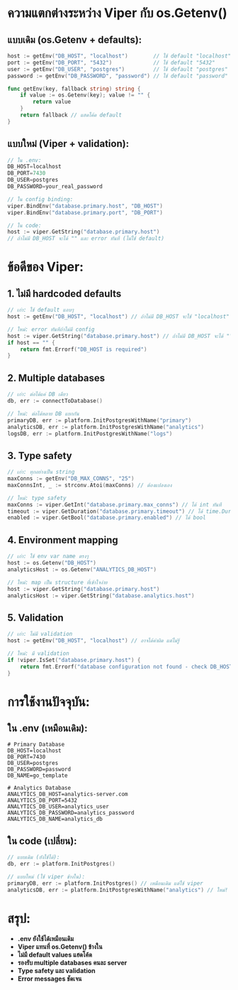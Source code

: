 # ความแตกต่างระหว่าง Viper กับ os.Getenv()

## แบบเดิม (os.Getenv + defaults):
```go
host := getEnv("DB_HOST", "localhost")        // ใช้ default "localhost"
port := getEnv("DB_PORT", "5432")             // ใช้ default "5432"
user := getEnv("DB_USER", "postgres")         // ใช้ default "postgres"
password := getEnv("DB_PASSWORD", "password") // ใช้ default "password"

func getEnv(key, fallback string) string {
    if value := os.Getenv(key); value != "" {
        return value
    }
    return fallback // แฮดโค้ด default
}
```

## แบบใหม่ (Viper + validation):
```go
// ใน .env:
DB_HOST=localhost
DB_PORT=7430
DB_USER=postgres
DB_PASSWORD=your_real_password

// ใน config binding:
viper.BindEnv("database.primary.host", "DB_HOST")
viper.BindEnv("database.primary.port", "DB_PORT")

// ใน code:
host := viper.GetString("database.primary.host")
// ถ้าไม่มี DB_HOST จะได้ "" และ error ทันที (ไม่ใช้ default)
```

# ข้อดีของ Viper:

## 1. ไม่มี hardcoded defaults
```go
// เก่า: ใช้ default แอบๆ
host := getEnv("DB_HOST", "localhost") // ถ้าไม่มี DB_HOST จะใช้ "localhost"

// ใหม่: error ทันทีถ้าไม่มี config
host := viper.GetString("database.primary.host") // ถ้าไม่มี DB_HOST จะได้ ""
if host == "" {
    return fmt.Errorf("DB_HOST is required")
}
```

## 2. Multiple databases
```go
// เก่า: ต่อได้แค่ DB เดียว
db, err := connectToDatabase()

// ใหม่: ต่อได้หลาย DB แยกกัน
primaryDB, err := platform.InitPostgresWithName("primary")
analyticsDB, err := platform.InitPostgresWithName("analytics")
logsDB, err := platform.InitPostgresWithName("logs")
```

## 3. Type safety
```go
// เก่า: ทุกอย่างเป็น string
maxConns := getEnv("DB_MAX_CONNS", "25")
maxConnsInt, _ := strconv.Atoi(maxConns) // ต้องแปลงเอง

// ใหม่: type safety
maxConns := viper.GetInt("database.primary.max_conns") // ได้ int ทันที
timeout := viper.GetDuration("database.primary.timeout") // ได้ time.Duration
enabled := viper.GetBool("database.primary.enabled") // ได้ bool
```

## 4. Environment mapping
```go
// เก่า: ใช้ env var name ตรงๆ
host := os.Getenv("DB_HOST")
analyticsHost := os.Getenv("ANALYTICS_DB_HOST")

// ใหม่: map เป็น structure ที่เข้าใจง่าย
host := viper.GetString("database.primary.host")
analyticsHost := viper.GetString("database.analytics.host")
```

## 5. Validation
```go
// เก่า: ไม่มี validation
host := getEnv("DB_HOST", "localhost") // อาจได้ค่าผิด แต่ไม่รู้

// ใหม่: มี validation
if !viper.IsSet("database.primary.host") {
    return fmt.Errorf("database configuration not found - check DB_HOST env var")
}
```

# การใช้งานปัจจุบัน:

## ใน .env (เหมือนเดิม):
```env
# Primary Database
DB_HOST=localhost
DB_PORT=7430
DB_USER=postgres
DB_PASSWORD=password
DB_NAME=go_template

# Analytics Database
ANALYTICS_DB_HOST=analytics-server.com
ANALYTICS_DB_PORT=5432
ANALYTICS_DB_USER=analytics_user
ANALYTICS_DB_PASSWORD=analytics_password
ANALYTICS_DB_NAME=analytics_db
```

## ใน code (เปลี่ยน):
```go
// แบบเดิม (ยังใช้ได้):
db, err := platform.InitPostgres()

// แบบใหม่ (ใช้ viper ข้างใน):
primaryDB, err := platform.InitPostgres() // เหมือนเดิม แต่ใช้ viper
analyticsDB, err := platform.InitPostgresWithName("analytics") // ใหม่!
```

# สรุป:
- **.env ยังใช้ได้เหมือนเดิม**
- **Viper แทนที่ os.Getenv() ข้างใน**
- **ไม่มี default values แฮดโค้ด**
- **รองรับ multiple databases คนละ server**
- **Type safety และ validation**
- **Error messages ชัดเจน**

